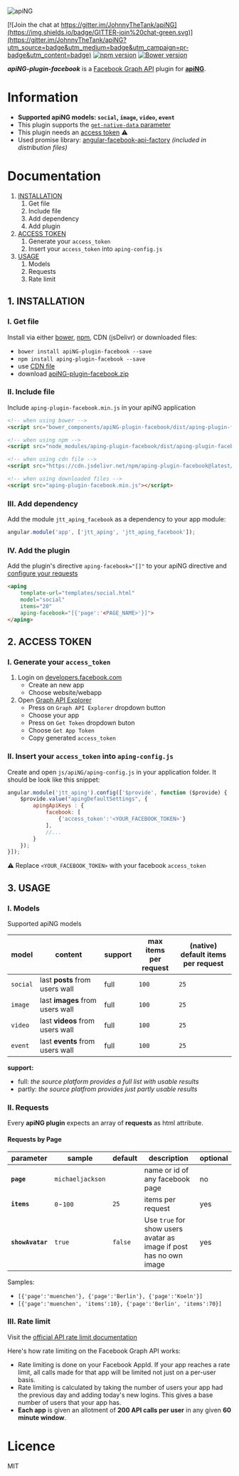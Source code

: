 [logo]: http://aping.io/logo/320/aping-plugin.png "apiNG Plugin"
![apiNG][logo]

[![Join the chat at https://gitter.im/JohnnyTheTank/apiNG](https://img.shields.io/badge/GITTER-join%20chat-green.svg)](https://gitter.im/JohnnyTheTank/apiNG?utm_source=badge&utm_medium=badge&utm_campaign=pr-badge&utm_content=badge)
[![npm version](https://badge.fury.io/js/aping-plugin-facebook.svg)](https://badge.fury.io/js/aping-plugin-facebook)
[![Bower version](https://badge.fury.io/bo/apiNG-plugin-facebook.svg)](https://badge.fury.io/bo/apiNG-plugin-facebook)

**_apiNG-plugin-facebook_** is a [Facebook Graph API](https://developers.facebook.com/docs/graph-api) plugin for [**apiNG**](https://github.com/JohnnyTheTank/apiNG).

# Information
* **Supported apiNG models: `social`, `image`, `video`, `event`**
* This plugin supports the [`get-native-data` parameter](https://aping.readme.io/docs/advanced#parameters)
* This plugin needs an [access token](#2-access-token) :warning:
* Used promise library: [angular-facebook-api-factory](https://github.com/JohnnyTheTank/angular-facebook-api-factory) _(included in distribution files)_

# Documentation

1. [INSTALLATION](#1-installation)
    1. Get file
    2. Include file
    3. Add dependency
    4. Add plugin
2. [ACCESS TOKEN](#2-access-token)
    1. Generate your `access_token`
    2. Insert your `access_token` into `aping-config.js`
3. [USAGE](#3-usage)
    1. Models
    2. Requests
    3. Rate limit


## 1. INSTALLATION

### I. Get file
Install via either [bower](http://bower.io/), [npm](https://www.npmjs.com/), CDN (jsDelivr) or downloaded files:

* `bower install apiNG-plugin-facebook --save`
* `npm install aping-plugin-facebook --save`
* use [CDN file](https://www.jsdelivr.com/projects/aping.plugin-facebook)
* download [apiNG-plugin-facebook.zip](https://github.com/JohnnyTheTank/apiNG-plugin-facebook/zipball/master)

### II. Include file
Include `aping-plugin-facebook.min.js` in your apiNG application

```html
<!-- when using bower -->
<script src="bower_components/apiNG-plugin-facebook/dist/aping-plugin-facebook.min.js"></script>

<!-- when using npm -->
<script src="node_modules/aping-plugin-facebook/dist/aping-plugin-facebook.min.js"></script>

<!-- when using cdn file -->
<script src="https://cdn.jsdelivr.net/npm/aping-plugin-facebook@latest/dist/angular-plugin-facebook.min.js"></script>

<!-- when using downloaded files -->
<script src="aping-plugin-facebook.min.js"></script>
```

### III. Add dependency
Add the module `jtt_aping_facebook` as a dependency to your app module:
```js
angular.module('app', ['jtt_aping', 'jtt_aping_facebook']);
```

### IV. Add the plugin
Add the plugin's directive `aping-facebook="[]"` to your apiNG directive and [configure your requests](#ii-requests)
```html
<aping
    template-url="templates/social.html"
    model="social"
    items="20"
    aping-facebook="[{'page':'<PAGE_NAME>'}]">
</aping>
```

## 2. ACCESS TOKEN

### I. Generate your `access_token`
1. Login on [developers.facebook.com](https://developers.facebook.com/)
    - Create an new app
    - Choose website/webapp
2. Open [Graph API Explorer](https://developers.facebook.com/tools/explorer/)
    - Press on `Graph API Explorer` dropdown button
    - Choose your app
    - Press on `Get Token` dropdown buton
    - Choose `Get App Token`
    - Copy generated `access_token`

### II. Insert your `access_token` into `aping-config.js`
Create and open `js/apiNG/aping-config.js` in your application folder. It should be look like this snippet:
```js
angular.module('jtt_aping').config(['$provide', function ($provide) {
    $provide.value("apingDefaultSettings", {
        apingApiKeys : {
            facebook: [
                {'access_token':'<YOUR_FACEBOOK_TOKEN>'}
            ],
            //...
        }
    });
}]);
```

:warning: Replace `<YOUR_FACEBOOK_TOKEN>` with your facebook `access_token`

## 3. USAGE

### I. Models
Supported apiNG models

|  model   | content | support | max items<br>per request | (native) default items<br>per request |
|----------|---------|---------|--------|---------|
| `social` | last **posts** from users wall | full    | `100`   | `25`   |
| `image`  | last **images** from users wall | full    | `100`   | `25`   |
| `video`  | last **videos** from users wall  | full    | `100`   | `25`   |
| `event`  | last **events** from users wall  | full    | `100`   | `25`   |

**support:**
* full: _the source platform provides a full list with usable results_ <br>
* partly: _the source platfrom provides just partly usable results_


### II. Requests
Every **apiNG plugin** expects an array of **requests** as html attribute.

#### Requests by Page
|  parameter  | sample | default | description | optional |
|----------|---------|---------|---------|---------|
| **`page`** | `michaeljackson` |  | name or id of any facebook page | no |
| **`items`**  | `0`-`100` | `25` | items per request |  yes  |
| **`showAvatar`** | `true` | `false` | Use `true` for show users avatar as image if post has no own image | yes |

Samples:
* `[{'page':'muenchen'}, {'page':'Berlin'}, {'page':'Koeln'}]`
* `[{'page':'muenchen', 'items':10}, {'page':'Berlin', 'items':70}]`

### III. Rate limit

Visit the [official API rate limit documentation](https://developers.facebook.com/docs/graph-api/advanced/rate-limiting)

Here's how rate limiting on the Facebook Graph API works:
- Rate limiting is done on your Facebook AppId. If your app reaches a rate limit, all calls made for that app will be limited not just on a per-user basis.
- Rate limiting is calculated by taking the number of users your app had the previous day and adding today's new logins. This gives a base number of users that your app has.
- **Each app** is given an allotment of **200 API calls per user** in any given **60 minute window**.

# Licence
MIT

